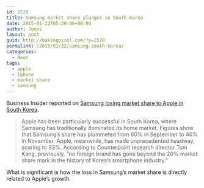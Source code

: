 ```yaml
---
id: 2528
title: Samsung market share plunges in South Korea
date: 2015-01-22T05:29:06+00:00
author: Jenxi
layout: post
guid: http://bakingpixel.com/?p=2528
permalink: /2015/01/22/samsung-south-korea/
categories:
  - News
tags:
  - apple
  - iphone
  - market share
  - samsung
---
```

Business Insider reported on [Samsung losing market share to Apple in South Korea](http://www.businessinsider.sg/iphone-6-south-korea-samsung-2015-1/).

> Apple has been particularly successful in South Korea, where Samsung has traditionally dominated its home market. Figures show that Samsung’s share has plummeted from 60% in September to 46% in November. Apple, meanwhile, has made unprecedented headway, soaring to 33%. According to Counterpoint research director Tom Kang, previously, “no foreign brand has gone beyond the 20% market share mark in the history of Korea’s smartphone industry.” 

What is significant is how the loss in Samsung&#8217;s market share is directly related to Apple&#8217;s growth.